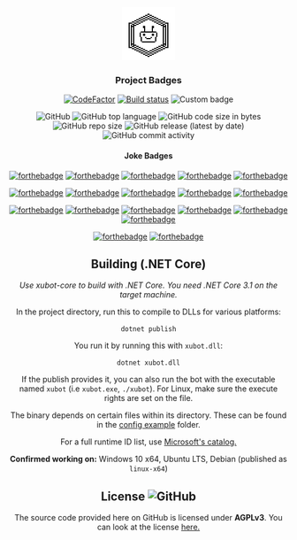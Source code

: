 <center>

![logo](./docs/xubot_repo.png)

### Project Badges
[![CodeFactor](https://www.codefactor.io/repository/github/xubiod/xubot/badge)](https://www.codefactor.io/repository/github/xubiod/xubot)
[![Build status](https://ci.appveyor.com/api/projects/status/1gwftwwou8k80gir?svg=true)](https://ci.appveyor.com/project/xubiod/xubot-appveyor)
![Custom badge](https://img.shields.io/endpoint?url=https%3A%2F%2Fxubiod.net%2Fbot-status%2Fbadge_endpoint.php)

![GitHub](https://img.shields.io/github/license/xubiod/xubot)
![GitHub top language](https://img.shields.io/github/languages/top/xubiod/xubot)
![GitHub code size in bytes](https://img.shields.io/github/languages/code-size/xubiod/xubot)
![GitHub repo size](https://img.shields.io/github/repo-size/xubiod/xubot)
![GitHub release (latest by date)](https://img.shields.io/github/v/release/xubiod/xubot)
![GitHub commit activity](https://img.shields.io/github/commit-activity/w/xubiod/xubot)

#### Joke Badges
[![forthebadge](https://forthebadge.com/images/badges/made-with-c-sharp.svg)](https://forthebadge.com)
[![forthebadge](https://forthebadge.com/images/badges/made-with-crayons.svg)](https://forthebadge.com)
[![forthebadge](https://forthebadge.com/images/badges/built-by-developers.svg)](https://forthebadge.com)
[![forthebadge](https://forthebadge.com/images/badges/built-by-codebabes.svg)](https://forthebadge.com)
[![forthebadge](https://forthebadge.com/images/badges/powered-by-electricity.svg)](https://forthebadge.com)

[![forthebadge](https://forthebadge.com/images/badges/contains-tasty-spaghetti-code.svg)](https://forthebadge.com)
[![forthebadge](https://forthebadge.com/images/badges/it-works-why.svg)](https://forthebadge.com)
[![forthebadge](https://forthebadge.com/images/badges/not-a-bug-a-feature.svg)](https://forthebadge.com)
[![forthebadge](https://forthebadge.com/images/badges/powered-by-black-magic.svg)](https://forthebadge.com)
[![forthebadge](https://forthebadge.com/images/badges/works-on-my-machine.svg)](https://forthebadge.com)

[![forthebadge](https://forthebadge.com/images/badges/uses-badges.svg)](https://forthebadge.com)
[![forthebadge](https://forthebadge.com/images/badges/reading-6th-grade-level.svg)](https://forthebadge.com)
[![forthebadge](https://forthebadge.com/images/badges/no-ragrets.svg)](https://forthebadge.com) 
[![forthebadge](https://forthebadge.com/images/badges/gluten-free.svg)](https://forthebadge.com) 
[![forthebadge](https://forthebadge.com/images/badges/does-not-contain-treenuts.svg)](https://forthebadge.com)
[![forthebadge](https://forthebadge.com/images/badges/60-percent-of-the-time-works-every-time.svg)](https://forthebadge.com)

[![forthebadge](https://forthebadge.com/images/badges/fuck-it-ship-it.svg)](https://forthebadge.com)
[![forthebadge](https://forthebadge.com/images/badges/you-didnt-ask-for-this.svg)](https://forthebadge.com)


## Building (.NET Core)
*Use xubot-core to build with .NET Core. You need .NET Core 3.1 on the target machine.*

In the project directory, run this to compile to DLLs for various platforms:
```
dotnet publish
```

You run it by running this with `xubot.dll`:
```
dotnet xubot.dll
```

If the publish provides it, you can also run the bot with the executable named `xubot` (i.e `xubot.exe`, `./xubot`). For Linux, make sure the execute rights are set on the file.

The binary depends on certain files within its directory. These can be found in the [config example](./config-example/Core/) folder.

For a full runtime ID list, use [Microsoft's catalog.](https://docs.microsoft.com/en-us/dotnet/core/rid-catalog)

**Confirmed working on:** Windows 10 x64, Ubuntu LTS, Debian (published as `linux-x64`)

## License ![GitHub](https://img.shields.io/github/license/xubiod/xubot)
The source code provided here on GitHub is licensed under **AGPLv3**. You can look at the license [here.](LICENSE)
</center>